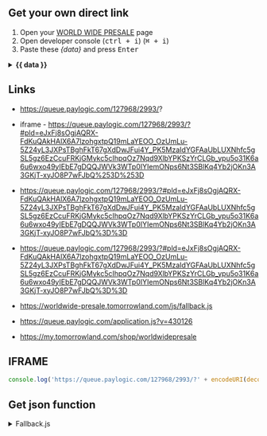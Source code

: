 

## Get your own direct link
 1. Open your [WORLD WIDE PRESALE](https://my.tomorrowland.com/shop/worldwidepresale) page
 2. Open developer console (<kbd>ctrl + i</kbd>) (<kbd>⌘ + i</kbd>)
 3. Paste these *{data}* and press <kbd>Enter</kbd>
<details><summary><strong>{{ data }}</strong></summary>
<p>

```javascript
prompt('your link', document.querySelector('iframe').src);
```

</p>
</details>

## Links
 - https://queue.paylogic.com/127968/2993/?

 - iframe - https://queue.paylogic.com/127968/2993/?#pld=eJxFj8sOgjAQRX-FdKuQAkHAlX6A7lzohgxtpQ19mLaYEOO_OzUmLu-5Z24yL3JXPsTBghFkT67gXdDwJFui4Y_PK5MzaIdYGFAaUbLUXNhfc5gSL5gz6EzCcuFRKjGMykc5cIhpqOz7Nqd9XlbYPKSzYrCLGb_ypu5o31K6a6u6wxo49yIEbE7gDQQJWVk3WTp0IYIemONps6Nt3SBlKq4Yb2jOKn3A3GKjT-xyJO8P7wFJbQ%253D%253D

 - https://queue.paylogic.com/127968/2993/?#pld=eJxFj8sOgjAQRX-FdKuQAkHAlX6A7lzohgxtpQ19mLaYEOO_OzUmLu-5Z24yL3JXPsTBghFkT67gXdDwJFui4Y_PK5MzaIdYGFAaUbLUXNhfc5gSL5gz6EzCcuFRKjGMykc5cIhpqOz7Nqd9XlbYPKSzYrCLGb_ypu5o31K6a6u6wxo49yIEbE7gDQQJWVk3WTp0IYIemONps6Nt3SBlKq4Yb2jOKn3A3GKjT-xyJO8P7wFJbQ%3D%3D

 - https://queue.paylogic.com/127968/2993/?#pld=eJxFj8sOgjAQRX-FdKuQAkHAlX6A7lzohgxtpQ19mLaYEOO_OzUmLu-5Z24yL3JXPsTBghFkT67gXdDwJFui4Y_PK5MzaIdYGFAaUbLUXNhfc5gSL5gz6EzCcuFRKjGMykc5cIhpqOz7Nqd9XlbYPKSzYrCLGb_ypu5o31K6a6u6wxo49yIEbE7gDQQJWVk3WTp0IYIemONps6Nt3SBlKq4Yb2jOKn3A3GKjT-xyJO8P7wFJbQ%3D%3D


 - https://worldwide-presale.tomorrowland.com/js/fallback.js
 - https://queue.paylogic.com/application.js?v=430126

 - https://my.tomorrowland.com/shop/worldwidepresale



## IFRAME
```javascript
console.log('https://queue.paylogic.com/127968/2993/?' + encodeURI(decodeURI(location.search.replace('?', '&'))) + encodeURI(decodeURI(location.hash)) + ');
```



## Get json function
<details>
<summary>Fallback.js</summary>
<p>

 - Original: [https://worldwide-presale.tomorrowland.com/js/fallback.js](https://worldwide-presale.tomorrowland.com/js/fallback.js)

```javascript
var HeaderMsg = document.getElementById("HeaderMsg");
var PopMsg = document.getElementById("PopUp");
var MsgUrl = "https://scale.fallback.tomorrowland.com/wwpresale.json";
var originalBodyClass = document.body.className;

getJSON = function(url, successhandler)
{
    var version = Math.floor(new Date().getTime() / 5000);
    var request = new XMLHttpRequest();
    request.open('GET', url + "?" + version, true);
    request.onload = function() {
        if (request.status >= 200 && request.status < 400) {
            successhandler(JSON.parse(request.responseText));
        }
    };
    request.send();
};

fn60sec = function()
{
    getJSON(MsgUrl, function(data) {
        if (typeof data.REDIRECT !== "undefined") {
            window.location.href = data.REDIRECT;
        }

        var ObjectToChange = data.OVERRIDE.toString();

        if (ObjectToChange === "HeaderMsg") {
            HeaderMsg.innerHTML = data.HTML.toString();
            HeaderMsg.style.visibility = "visible";
        }

        if (ObjectToChange === "PopUp") {
            PopMsg.innerHTML = data.HTML.toString();
            PopMsg.style.visibility = "visible";
            document.body.className = originalBodyClass + ' popup-active';
        }

        if (ObjectToChange === "NO") {
            HeaderMsg.style.visibility = "hidden";
            PopMsg.style.visibility = "hidden";
            document.body.className = originalBodyClass;
        }
    });
};

fn60sec();
setInterval(fn60sec, 30000);
```

</p>
</details>
